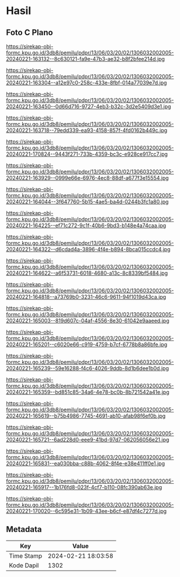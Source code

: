 # Hasil

## Foto C Plano

https://sirekap-obj-formc.kpu.go.id/3db8/pemilu/pdpr/13/06/03/20/02/1306032002005-20240221-163132--8c630121-fa9e-47b3-ae32-b8f2bfee214d.jpg

https://sirekap-obj-formc.kpu.go.id/3db8/pemilu/pdpr/13/06/03/20/02/1306032002005-20240221-163304--a12e97c0-258c-433e-8fbf-014a77039e7d.jpg

https://sirekap-obj-formc.kpu.go.id/3db8/pemilu/pdpr/13/06/03/20/02/1306032002005-20240221-163450--0d66d716-9727-4eb3-b32c-3d2e5409d3e1.jpg

https://sirekap-obj-formc.kpu.go.id/3db8/pemilu/pdpr/13/06/03/20/02/1306032002005-20240221-163718--79edd339-ea93-4158-857f-4fd0162b449c.jpg

https://sirekap-obj-formc.kpu.go.id/3db8/pemilu/pdpr/13/06/03/20/02/1306032002005-20240221-170824--9443f271-733b-4359-bc3c-e928ce917cc7.jpg

https://sirekap-obj-formc.kpu.go.id/3db8/pemilu/pdpr/13/06/03/20/02/1306032002005-20240221-163929--0999e66e-6976-4ec8-88df-a677f3e15554.jpg

https://sirekap-obj-formc.kpu.go.id/3db8/pemilu/pdpr/13/06/03/20/02/1306032002005-20240221-164044--3f647760-5b15-4ae5-ba4d-0244b3fc1a80.jpg

https://sirekap-obj-formc.kpu.go.id/3db8/pemilu/pdpr/13/06/03/20/02/1306032002005-20240221-164225--ef71c272-9c1f-40b6-9bd3-b148e4a74caa.jpg

https://sirekap-obj-formc.kpu.go.id/3db8/pemilu/pdpr/13/06/03/20/02/1306032002005-20240221-164322--d6cdad4a-3896-4f4e-b894-8bca015ccdc4.jpg

https://sirekap-obj-formc.kpu.go.id/3db8/pemilu/pdpr/13/06/03/20/02/1306032002005-20240221-164622--a6f53731-6018-4680-a13c-8c8339bf5484.jpg

https://sirekap-obj-formc.kpu.go.id/3db8/pemilu/pdpr/13/06/03/20/02/1306032002005-20240221-164818--a73769b0-3231-46c6-9611-94f1019d43ca.jpg

https://sirekap-obj-formc.kpu.go.id/3db8/pemilu/pdpr/13/06/03/20/02/1306032002005-20240221-165003--819d607c-04af-4556-8e30-61042e9aaeed.jpg

https://sirekap-obj-formc.kpu.go.id/3db8/pemilu/pdpr/13/06/03/20/02/1306032002005-20240221-165201--c6020e66-c919-4759-b7cf-6778b8a86bfe.jpg

https://sirekap-obj-formc.kpu.go.id/3db8/pemilu/pdpr/13/06/03/20/02/1306032002005-20240221-165239--59e16288-f4c6-4026-9ddb-8d1b6dee1b0d.jpg

https://sirekap-obj-formc.kpu.go.id/3db8/pemilu/pdpr/13/06/03/20/02/1306032002005-20240221-165359--bd851c85-34a6-4e78-bc0b-8b721542a41e.jpg

https://sirekap-obj-formc.kpu.go.id/3db8/pemilu/pdpr/13/06/03/20/02/1306032002005-20240221-165619--b75b4986-7745-4691-ab10-afab98f6ef0b.jpg

https://sirekap-obj-formc.kpu.go.id/3db8/pemilu/pdpr/13/06/03/20/02/1306032002005-20240221-165721--6ad228d0-eee9-41bd-97d7-062056056e21.jpg

https://sirekap-obj-formc.kpu.go.id/3db8/pemilu/pdpr/13/06/03/20/02/1306032002005-20240221-165831--ea030bba-c88b-4062-8f4e-e38e411ff0e1.jpg

https://sirekap-obj-formc.kpu.go.id/3db8/pemilu/pdpr/13/06/03/20/02/1306032002005-20240221-165917--1b176fd8-023f-4cf7-b110-08fc390ab63e.jpg

https://sirekap-obj-formc.kpu.go.id/3db8/pemilu/pdpr/13/06/03/20/02/1306032002005-20240221-170020--6c595e31-1b09-43ee-b6cf-e87df4c7277d.jpg


## Metadata

| Key        | Value               |
| ---------- | ------------------- |
| Time Stamp | 2024-02-21 18:03:58 |
| Kode Dapil | 1302                |



